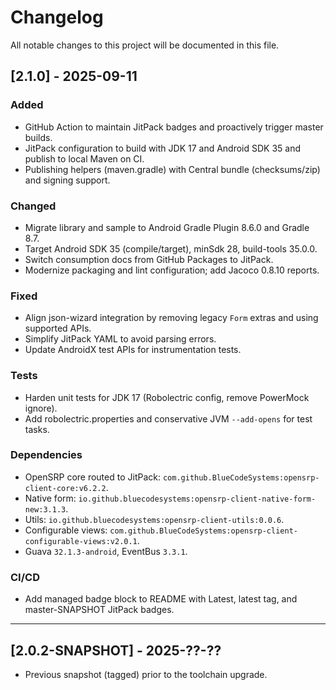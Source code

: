 # Changelog

All notable changes to this project will be documented in this file.

## [2.1.0] - 2025-09-11

### Added
- GitHub Action to maintain JitPack badges and proactively trigger master builds.
- JitPack configuration to build with JDK 17 and Android SDK 35 and publish to local Maven on CI.
- Publishing helpers (maven.gradle) with Central bundle (checksums/zip) and signing support.

### Changed
- Migrate library and sample to Android Gradle Plugin 8.6.0 and Gradle 8.7.
- Target Android SDK 35 (compile/target), minSdk 28, build-tools 35.0.0.
- Switch consumption docs from GitHub Packages to JitPack.
- Modernize packaging and lint configuration; add Jacoco 0.8.10 reports.

### Fixed
- Align json-wizard integration by removing legacy `Form` extras and using supported APIs.
- Simplify JitPack YAML to avoid parsing errors.
- Update AndroidX test APIs for instrumentation tests.

### Tests
- Harden unit tests for JDK 17 (Robolectric config, remove PowerMock ignore).
- Add robolectric.properties and conservative JVM `--add-opens` for test tasks.

### Dependencies
- OpenSRP core routed to JitPack: `com.github.BlueCodeSystems:opensrp-client-core:v6.2.2`.
- Native form: `io.github.bluecodesystems:opensrp-client-native-form-new:3.1.3`.
- Utils: `io.github.bluecodesystems:opensrp-client-utils:0.0.6`.
- Configurable views: `com.github.BlueCodeSystems:opensrp-client-configurable-views:v2.0.1`.
- Guava `32.1.3-android`, EventBus `3.3.1`.

### CI/CD
- Add managed badge block to README with Latest, latest tag, and master-SNAPSHOT JitPack badges.

---

## [2.0.2-SNAPSHOT] - 2025-??-??
- Previous snapshot (tagged) prior to the toolchain upgrade.

